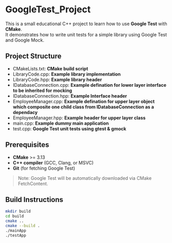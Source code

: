 # GoogleTest_Project

This is a small educational C++ project to learn how to use **Google Test** with **CMake**.  
It demonstrates how to write unit tests for a simple library using Google Test and Google Mock.

## Project Structure

- CMakeLists.txt: **CMake build script**
- LibraryCode.cpp: **Example library implementation**
- LibraryCode.hpp: **Example library header**
- IDatabaseConnection.cpp: **Example defination for lower layer interface to be inherited for mocking**
- IDatabaseConnection.hpp: **Example Interface header**
- EmployeeManager.cpp: **Example defination for upper layer object which composite one child class from IDatabaseConnection as a dependacy**
- EmployeeManager.hpp: **Example header for upper layer class**
- main.cpp: **Example dummy main application**
- test.cpp: **Google Test unit tests using gtest & gmock**

## Prerequisites

- **CMake** >= 3.13  
- **C++ compiler** (GCC, Clang, or MSVC)  
- **Git** (for fetching Google Test)

> Note: Google Test will be automatically downloaded via CMake FetchContent.

## Build Instructions

```bash
mkdir build
cd build
cmake ..
cmake --build .
./mainApp
./testApp
```
